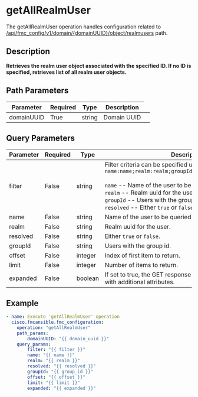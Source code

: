 # getAllRealmUser

The getAllRealmUser operation handles configuration related to [/api/fmc_config/v1/domain/{domainUUID}/object/realmusers](/paths//api/fmc_config/v1/domain/{domain_uuid}/object/realmusers.md) path.&nbsp;
## Description
**Retrieves the realm user object associated with the specified ID. If no ID is specified, retrieves list of all realm user objects.**

## Path Parameters
| Parameter | Required | Type | Description |
| --------- | -------- | ---- | ----------- |
| domainUUID | True | string <td colspan=3> Domain UUID |

## Query Parameters
| Parameter | Required | Type | Description |
| --------- | -------- | ---- | ----------- |
| filter | False | string <td colspan=3> Filter criteria can be specified using the format <code>name:name;realm:realm;groupId:groupId;resolved:resolved</code><br/><br/><code>name</code> -- Name of the user to be queried starting with...<br/><code>realm</code> -- Realm uuid for the user.<br/><code>groupId</code> -- Users with the group id. <br/><code>resolved</code> -- Either <code>true</code> or <code>false</code>.<br/> |
| name | False | string <td colspan=3> Name of the user to be queried starting with. |
| realm | False | string <td colspan=3> Realm uuid for the user. |
| resolved | False | string <td colspan=3> Either <code>true</code> or <code>false</code>. |
| groupId | False | string <td colspan=3> Users with the group id. |
| offset | False | integer <td colspan=3> Index of first item to return. |
| limit | False | integer <td colspan=3> Number of items to return. |
| expanded | False | boolean <td colspan=3> If set to true, the GET response displays a list of objects with additional attributes. |

## Example
```yaml
- name: Execute 'getAllRealmUser' operation
  cisco.fmcansible.fmc_configuration:
    operation: "getAllRealmUser"
    path_params:
        domainUUID: "{{ domain_uuid }}"
    query_params:
        filter: "{{ filter }}"
        name: "{{ name }}"
        realm: "{{ realm }}"
        resolved: "{{ resolved }}"
        groupId: "{{ group_id }}"
        offset: "{{ offset }}"
        limit: "{{ limit }}"
        expanded: "{{ expanded }}"

```